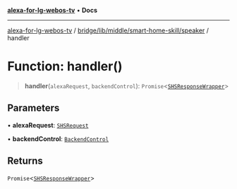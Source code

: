 [**alexa-for-lg-webos-tv**](../../../../../../README.md) • **Docs**

***

[alexa-for-lg-webos-tv](../../../../../../modules.md) / [bridge/lib/middle/smart-home-skill/speaker](../README.md) / handler

# Function: handler()

> **handler**(`alexaRequest`, `backendControl`): `Promise`\<[`SHSResponseWrapper`](../../../../../../common/smart-home-skill/response/classes/SHSResponseWrapper.md)\>

## Parameters

• **alexaRequest**: [`SHSRequest`](../../../../../../common/smart-home-skill/request/classes/SHSRequest.md)

• **backendControl**: [`BackendControl`](../../../../backend/backend-control/classes/BackendControl.md)

## Returns

`Promise`\<[`SHSResponseWrapper`](../../../../../../common/smart-home-skill/response/classes/SHSResponseWrapper.md)\>
